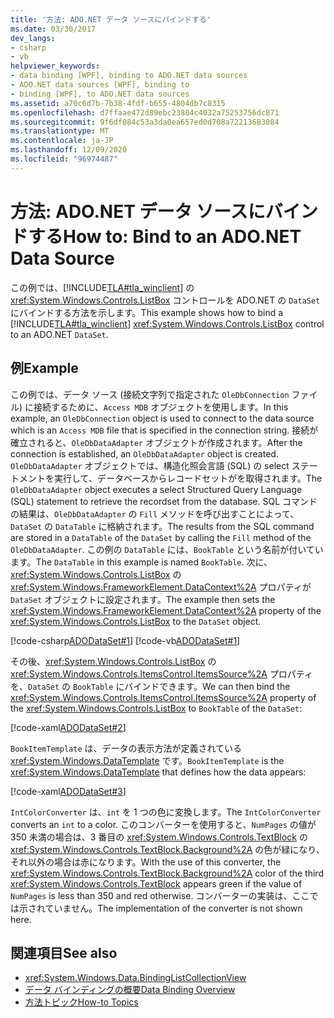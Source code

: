 ```yaml
---
title: '方法: ADO.NET データ ソースにバインドする'
ms.date: 03/30/2017
dev_langs:
- csharp
- vb
helpviewer_keywords:
- data binding [WPF], binding to ADO.NET data sources
- ADO.NET data sources [WPF], binding to
- binding [WPF], to ADO.NET data sources
ms.assetid: a70c6d7b-7b38-4fdf-b655-4804db7c8315
ms.openlocfilehash: d7ffaae472d89ebc23804c4032a75253756dc871
ms.sourcegitcommit: 9f6df084c53a3da0ea657ed0d708a72213683084
ms.translationtype: MT
ms.contentlocale: ja-JP
ms.lasthandoff: 12/09/2020
ms.locfileid: "96974487"
---
```

# <a name="how-to-bind-to-an-adonet-data-source"></a><span data-ttu-id="eaec7-102">方法: ADO.NET データ ソースにバインドする</span><span class="sxs-lookup"><span data-stu-id="eaec7-102">How to: Bind to an ADO.NET Data Source</span></span>

<span data-ttu-id="eaec7-103">この例では、[!INCLUDE[TLA#tla_winclient](../../../includes/tlasharptla-winclient-md.md)] の <xref:System.Windows.Controls.ListBox> コントロールを ADO.NET の `DataSet` にバインドする方法を示します。</span><span class="sxs-lookup"><span data-stu-id="eaec7-103">This example shows how to bind a [!INCLUDE[TLA#tla_winclient](../../../includes/tlasharptla-winclient-md.md)] <xref:System.Windows.Controls.ListBox> control to an ADO.NET `DataSet`.</span></span>

## <a name="example"></a><span data-ttu-id="eaec7-104">例</span><span class="sxs-lookup"><span data-stu-id="eaec7-104">Example</span></span>

<span data-ttu-id="eaec7-105">この例では、データ ソース (接続文字列で指定された `OleDbConnection` ファイル) に接続するために、`Access MDB` オブジェクトを使用します。</span><span class="sxs-lookup"><span data-stu-id="eaec7-105">In this example, an `OleDbConnection` object is used to connect to the data source which is an `Access MDB` file that is specified in the connection string.</span></span> <span data-ttu-id="eaec7-106">接続が確立されると、`OleDbDataAdapter` オブジェクトが作成されます。</span><span class="sxs-lookup"><span data-stu-id="eaec7-106">After the connection is established, an `OleDbDataAdapter` object is created.</span></span> <span data-ttu-id="eaec7-107">`OleDbDataAdapter` オブジェクトでは、構造化照会言語 (SQL) の select ステートメントを実行して、データベースからレコードセットがを取得されます。</span><span class="sxs-lookup"><span data-stu-id="eaec7-107">The `OleDbDataAdapter` object executes a select Structured Query Language (SQL) statement to retrieve the recordset from the database.</span></span> <span data-ttu-id="eaec7-108">SQL コマンドの結果は、`OleDbDataAdapter` の `Fill` メソッドを呼び出すことによって、`DataSet` の `DataTable` に格納されます。</span><span class="sxs-lookup"><span data-stu-id="eaec7-108">The results from the SQL command are stored in a `DataTable` of the `DataSet` by calling the `Fill` method of the `OleDbDataAdapter`.</span></span> <span data-ttu-id="eaec7-109">この例の `DataTable` には、`BookTable` という名前が付いています。</span><span class="sxs-lookup"><span data-stu-id="eaec7-109">The `DataTable` in this example is named `BookTable`.</span></span> <span data-ttu-id="eaec7-110">次に、<xref:System.Windows.Controls.ListBox> の <xref:System.Windows.FrameworkElement.DataContext%2A> プロパティが `DataSet` オブジェクトに設定されます。</span><span class="sxs-lookup"><span data-stu-id="eaec7-110">The example then sets the <xref:System.Windows.FrameworkElement.DataContext%2A> property of the <xref:System.Windows.Controls.ListBox> to the `DataSet` object.</span></span>

[!code-csharp[ADODataSet#1](~/samples/snippets/csharp/VS_Snippets_Wpf/ADODataSet/CSharp/Window1.xaml.cs#1)]
[!code-vb[ADODataSet#1](~/samples/snippets/visualbasic/VS_Snippets_Wpf/ADODataSet/VisualBasic/Window1.xaml.vb#1)]

<span data-ttu-id="eaec7-111">その後、<xref:System.Windows.Controls.ListBox> の <xref:System.Windows.Controls.ItemsControl.ItemsSource%2A> プロパティを、`DataSet` の `BookTable` にバインドできます。</span><span class="sxs-lookup"><span data-stu-id="eaec7-111">We can then bind the <xref:System.Windows.Controls.ItemsControl.ItemsSource%2A> property of the <xref:System.Windows.Controls.ListBox> to `BookTable` of the `DataSet`:</span></span>

[!code-xaml[ADODataSet#2](~/samples/snippets/csharp/VS_Snippets_Wpf/ADODataSet/CSharp/Window1.xaml#2)]

<span data-ttu-id="eaec7-112">`BookItemTemplate` は、データの表示方法が定義されている <xref:System.Windows.DataTemplate> です。</span><span class="sxs-lookup"><span data-stu-id="eaec7-112">`BookItemTemplate` is the <xref:System.Windows.DataTemplate> that defines how the data appears:</span></span>

[!code-xaml[ADODataSet#3](~/samples/snippets/csharp/VS_Snippets_Wpf/ADODataSet/CSharp/Window1.xaml#3)]

<span data-ttu-id="eaec7-113">`IntColorConverter` は、`int` を 1 つの色に変換します。</span><span class="sxs-lookup"><span data-stu-id="eaec7-113">The `IntColorConverter` converts an `int` to a color.</span></span> <span data-ttu-id="eaec7-114">このコンバーターを使用すると、`NumPages` の値が 350 未満の場合は、3 番目の <xref:System.Windows.Controls.TextBlock> の <xref:System.Windows.Controls.TextBlock.Background%2A> の色が緑になり、それ以外の場合は赤になります。</span><span class="sxs-lookup"><span data-stu-id="eaec7-114">With the use of this converter, the <xref:System.Windows.Controls.TextBlock.Background%2A> color of the third <xref:System.Windows.Controls.TextBlock> appears green if the value of `NumPages` is less than 350 and red otherwise.</span></span> <span data-ttu-id="eaec7-115">コンバーターの実装は、ここでは示されていません。</span><span class="sxs-lookup"><span data-stu-id="eaec7-115">The implementation of the converter is not shown here.</span></span>

## <a name="see-also"></a><span data-ttu-id="eaec7-116">関連項目</span><span class="sxs-lookup"><span data-stu-id="eaec7-116">See also</span></span>

- <xref:System.Windows.Data.BindingListCollectionView>
- [<span data-ttu-id="eaec7-117">データ バインディングの概要</span><span class="sxs-lookup"><span data-stu-id="eaec7-117">Data Binding Overview</span></span>](/dotnet/desktop-wpf/data/data-binding-overview)
- [<span data-ttu-id="eaec7-118">方法トピック</span><span class="sxs-lookup"><span data-stu-id="eaec7-118">How-to Topics</span></span>](data-binding-how-to-topics.md)
